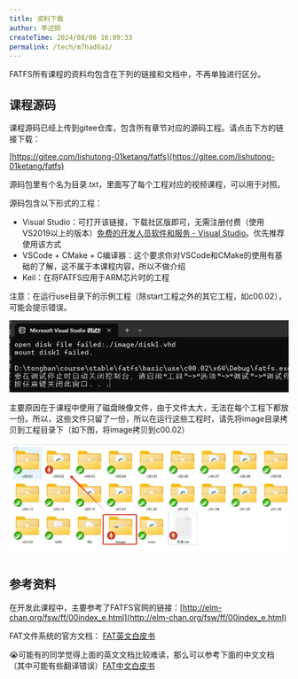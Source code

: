 ```yaml
---
title: 资料下载
author: 李述铜
createTime: 2024/08/08 16:09:33
permalink: /tech/m7had8a1/
---
```

FATFS所有课程的资料均包含在下列的链接和文档中，不再单独进行区分。

## 课程源码
课程源码已经上传到gitee仓库，包含所有章节对应的源码工程。请点击下方的链接下载：

[https://gitee.com/lishutong-01ketang/fatfs](https://gitee.com/lishutong-01ketang/fatfs)

源码包里有个名为目录.txt，里面写了每个工程对应的视频课程，可以用于对照。

源码包含以下形式的工程：

- Visual Studio：可打开该链接，下载社区版即可，无需注册付费（使用VS2019以上的版本）[免费的开发人员软件和服务 - Visual Studio](https://visualstudio.microsoft.com/zh-hans/free-developer-offers/)。优先推荐使用该方式
- VSCode + CMake + C编译器：这个要求你对VSCode和CMake的使用有基础的了解，这不属于本课程内容，所以不做介绍
- Keil：在将FATFS应用于ARM芯片时的工程

注意：在运行use目录下的示例工程（除start工程之外的其它工程，如c00.02），可能会提示错误。

![alt Visualcode扫描结果](../../../.vuepress/public/image/docs/notes/tech/fatfs/download/image.png)

主要原因在于课程中使用了磁盘映像文件，由于文件太大，无法在每个工程下都放一份。所以，这些文件只留了一份，所以在运行这些工程时，请先将image目录拷贝到工程目录下（如下图，将image拷贝到c00.02）

![alt 工程列表](../../../.vuepress/public/image/docs/notes/tech/fatfs/download/image-1.png)

## 参考资料
在开发此课程中，主要参考了FATFS官网的链接：[http://elm-chan.org/fsw/ff/00index_e.html](http://elm-chan.org/fsw/ff/00index_e.html)

FAT文件系统的官方文档： [FAT英文白皮书](/pdf/FAT英文白皮书.pdf)

😭可能有的同学觉得上面的英文文档比较难读，那么可以参考下面的中文文档（其中可能有些翻译错误）[FAT中文白皮书](/pdf/FAT中文白皮书.pdf)


